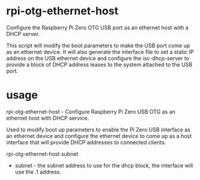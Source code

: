 # rpi-otg-ethernet-host

Configure the Raspberry Pi Zero OTG USB port as an ethernet host with a DHCP server.

This script will modify the boot parameters to make the USB port come up as an
ethernet device. It will also generate the interface file to set a static IP
address on the USB ethernet device and configure the isc-dhcp-server to provide
a block of DHCP address leases to the system attached to the USB port.


# usage

rpi-otg-ethernet-host - Configure Raspberry Pi Zero USB OTG as an ethernet host with DHCP service.

Used to modify boot up parameters to enable the Pi Zero USB interface as an ethernet
device and configure the ethernet device to come up as a host interface that will
provide DHCP addresses to connected clients.

rpi-otg-ethernet-host subnet
- subnet - the subnet address to use for the dhcp block, the interface will use the .1 address.
